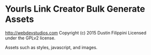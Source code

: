 # Yourls Link Creator Bulk Generate Assets #
http://webdevstudios.com
Copyright (c) 2015 Dustin Filippini
Licensed under the GPLv2 license.

Assets such as styles, javascript, and images.